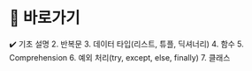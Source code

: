 # :cherry_blossom: 바로가기
:heavy_check_mark: 기초 설명
2. 반복문 
3. 데이터 타입(리스트, 튜플, 딕셔너리)
4. 함수
5. Comprehension
6. 예외 처리(try, except, else, finally)
7. 클래스